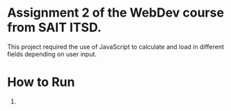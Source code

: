 # Assignment 2 of the WebDev course from SAIT ITSD.

This project required the use of JavaScript to calculate and load in different fields depending on user input.

# How to Run

  1. 
